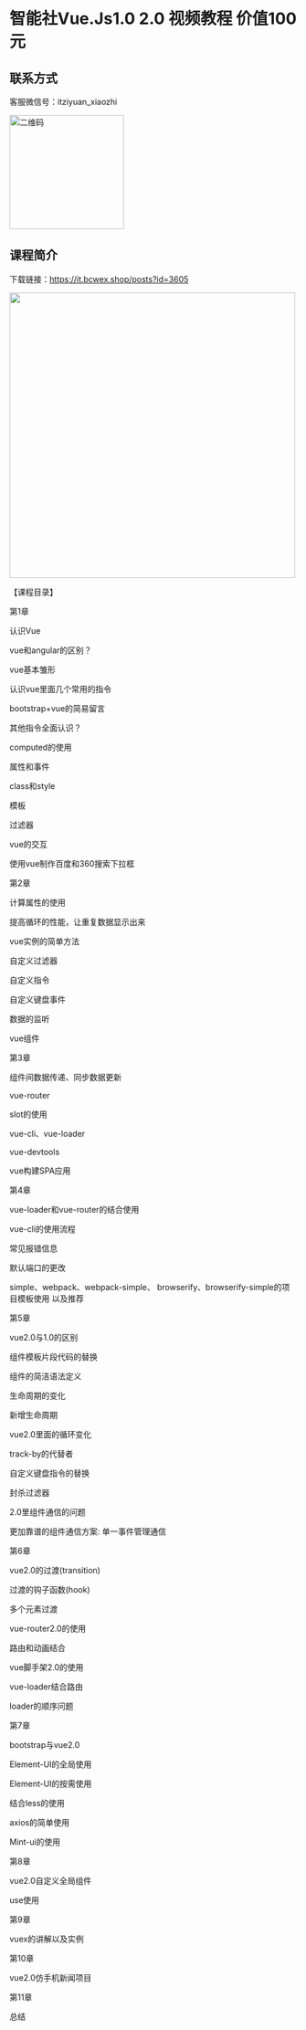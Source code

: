 # 智能社Vue.Js1.0 2.0 视频教程 价值100元

## 联系方式

客服微信号：itziyuan_xiaozhi

<img src="https://ziyuanyun.oss-cn-guangzhou.aliyuncs.com/common/20240614073449/666b82192834a.jpg" width="200" height="200" alt="二维码">

## 课程简介

下载链接：https://it.bcwex.shop/posts?id=3605

<img src="https://ziyuanyun.oss-cn-guangzhou.aliyuncs.com/yun/20240515185235/664493f3b4e65.jpg" width="500" alt="">

  

 【课程目录】

 第1章

 认识Vue

 vue和angular的区别？

 vue基本雏形

 认识vue里面几个常用的指令

 bootstrap+vue的简易留言

 其他指令全面认识？

 computed的使用

 属性和事件

 class和style

 模板

 过滤器

 vue的交互

 使用vue制作百度和360搜索下拉框

 第2章

 计算属性的使用

 提高循环的性能，让重复数据显示出来

 vue实例的简单方法

 自定义过滤器

 自定义指令

 自定义键盘事件

 数据的监听

 vue组件

 第3章

 组件间数据传递、同步数据更新

 vue-router

 slot的使用

 vue-cli、vue-loader

 vue-devtools

 vue构建SPA应用

 第4章

 vue-loader和vue-router的结合使用

 vue-cli的使用流程

 常见报错信息

 默认端口的更改

 simple、webpack、webpack-simple、 browserify、browserify-simple的项目模板使用 以及推荐

 第5章

 vue2.0与1.0的区别

 组件模板片段代码的替换

 组件的简洁语法定义

 生命周期的变化

 新增生命周期

 vue2.0里面的循环变化

 track-by的代替者

 自定义键盘指令的替换

 封杀过滤器

 2.0里组件通信的问题

 更加靠谱的组件通信方案: 单一事件管理通信

 第6章

 vue2.0的过渡(transition)

 过渡的钩子函数(hook)

 多个元素过渡

 vue-router2.0的使用

 路由和动画结合

 vue脚手架2.0的使用

 vue-loader结合路由

 loader的顺序问题

 第7章

 bootstrap与vue2.0

 Element-UI的全局使用

 Element-UI的按需使用

 结合less的使用

 axios的简单使用

 Mint-ui的使用

 第8章

 vue2.0自定义全局组件

 use使用

 第9章

 vuex的讲解以及实例

 第10章

 vue2.0仿手机新闻项目

 第11章

 总结

  